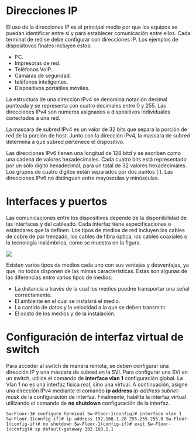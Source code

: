 # Direcciones IP

El uso de la direcciones IP es el principal medio por que los equipos se puedan identificar entre sí y para establecer comunicación entre ellos. Cada terminal de red se debe configurar con direcciones IP. Los ejemplos de dispositovos finales incluyen estos:

-   PC.
-   Impresoras de red.
-   Teléfonos VoIP.
-   Cámaras de seguridad.
-   teléfonos inteligentes.
-   Dispositivos portátiles móviles.

La estructura de una dirección IPv4 se denomina notación decimal punteada y se representa con cuatro decimales entre 0 y 255. Las direcciones IPv4 son números asignados a dispositivos individuales conectados a una red.

La mascara de subred IPv4 es un valor de 32 bits que separa la porción de red de la porción de host. Junto con la dirección IPv4, la mascara de subred determina a qué subred pertenece el dispositivo.

Las direcciones IPv6 tienen una longitud de 128 bitd y se escriben como una cadena de valores hexadecimales. Cada cuatro bits está representado por un sólo dígito hexadecimal; para un total de 32 valores hexadecimales. Los grupos de cuatro dígitos están separados por dos puntos (:). Las direcciones IPv6 no distinguen entre mayúsculas y minúsculas.

# Interfaces y puertos

Las comunicaciones entre los dispositivos depende de la disponibilidad de las interfaces y del cableado. Cada interfaz tiene especificaciones o estándares que la definen. Los tipos de medios de red incluyen los cables de cobre de par trenzado, los cables de fibra óptica, los cables coaxiales o la tecnología inalámbrica, como se muestra en la figura.

![](https://ccnadesdecero.es/wp-content/uploads/2020/03/Tipos-de-medios-de-red.png)

Existen varios tipos de medios cada uno con sus ventajas y desventajas, ya que, no todos disponen de las mimas características. Estas son algunas de las diferencias entre varios tipos de medios:

-   La distancia a través de la cual los medios puedne transportar una señal correctamente.
-   El ambiente en el cual se instalará el medio.
-   La cantida de datos y la velocidad a la que se deben transmitir.
-   El costo de los medios y de la instalación.

# Configuración de interfaz virtual de switch

Para acceder al switch de manera remota, se deben configurar una dirección IP y una máscara de subred en la SVI. Para configurar una SVI en un switch, utilice el comando de **interface vlan 1** configuración global. La Vlan 1 no es una interfaz física real, sino una virtual. A continuación, asigne una dirección IPv4 mediante el comando **ip address** _ip-address_ _subnet-mask_ de la configuración de interfaz. Finalmente, habilite la interfaz virtual utilizando el comando de **no shutdown** configuración de la interfaz.
```cisco
Sw-Floor-1# configure terminal Sw-Floor-1(config)# interface vlan 1 Sw-Floor-1(config-if)# ip address 192.168.1.20 255.255.255.0 Sw-Floor-1(config-if)# no shutdown Sw-Floor-1(config-if)# exit Sw-Floor-1(config)# ip default-gateway 192.168.1.1
```